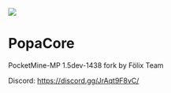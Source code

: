 ![](https://cdn.discordapp.com/attachments/960572182327607316/1072409178901065818/20221101_130610-1.png)
# PopaCore
PocketMine-MP 1.5dev-1438 fork by Fölix Team

Discord: https://discord.gg/JrAqt9F8vC/
